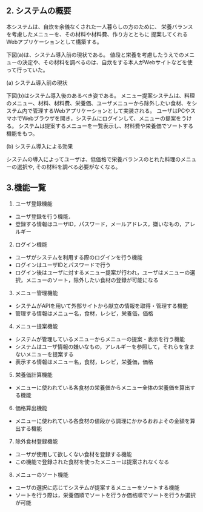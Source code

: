 
## 2. システムの概要

本システムは、自炊を余儀なくされた一人暮らしの方のために、
栄養バランスを考慮したメニューを、その材料や材料費、作り方とともに
提案してくれるWebアプリケーションとして構築する。

下図(a)は、システム導入前の現状である。
値段と栄養を考慮したうえでのメニューの決定や、その材料を調べるのは、自炊をする本人がWebサイトなどを使って行っていた。

(a) システム導入前の現状

下図(b)はシステム導入後のあるべき姿である。
メニュー提案システムは、料理のメニュー、材料、材料費、栄養価、ユーザメニューから除外したい食材、をシステム内で管理するWebアプリケーションとして実装される。
ユーザはPCやスマホでWebブラウザを開き，システムにログインして、メニューの提案をうける。
システムは提案するメニューを一覧表示し、材料費や栄養価でソートする機能をもつ。

(b) システム導入による効果

システムの導入によってユーザは、低価格で栄養バランスのとれた料理のメニューの選択や,
その材料を調べる必要がなくなる。

## 3.機能一覧
1. ユーザ登録機能
- ユーザ登録を行う機能．
- 登録する情報はユーザID，パスワード，メールアドレス，嫌いなもの，アレルギー

2. ログイン機能
- ユーザがシステムを利用する際のログインを行う機能
- ログインはユーザIDとパスワードで行う
- ログイン後はユーザに対するメニュー提案が行われ，ユーザはメニューの選択，メニューのソート，除外したい食材の登録が可能になる

3. メニュー管理機能
- システムがAPIを用いて外部サイトから献立の情報を取得・管理する機能
- 管理する情報はメニュー名，食材，レシピ，栄養価，価格

4. メニュー提案機能
- システムが管理しているメニューからメニューの提案・表示を行う機能
- システムはユーザ情報の嫌いなもの，アレルギーを参照して，それらを含まないメニューを提案する
- 表示する情報はメニュー名，食材，レシピ，栄養価，価格

5. 栄養価計算機能
- メニューに使われている各食材の栄養価からメニュー全体の栄養価を算出する機能

6. 価格算出機能
- メニューに使われている各食材の値段から調理にかかるおおよその金額を算出する機能

7. 除外食材登録機能
- ユーザが使用して欲しくない食材を登録する機能
- この機能で登録された食材を使ったメニューは提案されなくなる

8. メニューのソート機能
- ユーザの選択に応じてシステムが提案するメニューをソートする機能
- ソートを行う際は，栄養価順でソートを行うか価格順でソートを行うか選択が可能

